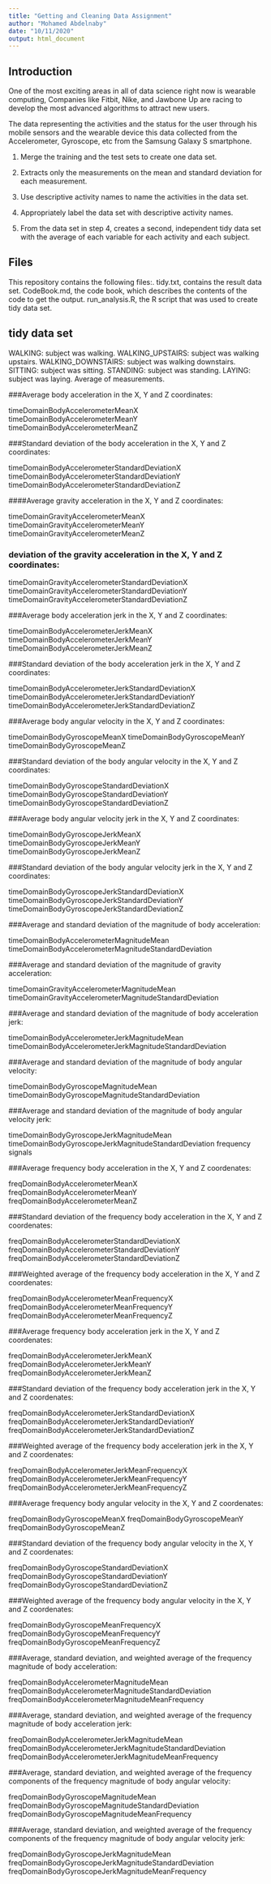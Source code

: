 ```yaml
---
title: "Getting and Cleaning Data Assignment"
author: "Mohamed Abdelnaby"
date: "10/11/2020"
output: html_document
---
```


## Introduction

One of the most exciting areas in all of data science right now is wearable computing, Companies like Fitbit, Nike, and Jawbone Up are racing to develop the most advanced algorithms to attract new users. 

The data representing the activities and the status for the user through his mobile sensors and the wearable device this data collected from the Accelerometer, Gyroscope, etc from the Samsung Galaxy S smartphone. 

1. Merge the training and the test sets to create one data set.

2. Extracts only the measurements on the mean and standard deviation for each measurement. 

3. Use descriptive activity names to name the activities in the data set.

4. Appropriately label the data set with descriptive activity names. 

5. From the data set in step 4, creates a second, independent tidy data set with the average of each variable for each activity and each subject.



## Files 

This repository contains the following files:.
tidy.txt,  contains the result data set.
CodeBook.md, the code book, which describes the contents of the code to get the output.
run_analysis.R, the R script that was used to create tidy data set.

## tidy data set

WALKING: subject was walking.
WALKING_UPSTAIRS: subject was walking upstairs.
WALKING_DOWNSTAIRS: subject was walking downstairs.
SITTING: subject was sitting.
STANDING: subject was standing.
LAYING: subject was laying.
Average of measurements.


###Average body acceleration in the X, Y and Z coordinates:

timeDomainBodyAccelerometerMeanX
timeDomainBodyAccelerometerMeanY
timeDomainBodyAccelerometerMeanZ


###Standard deviation of the body acceleration in the X, Y and Z coordinates:

timeDomainBodyAccelerometerStandardDeviationX
timeDomainBodyAccelerometerStandardDeviationY
timeDomainBodyAccelerometerStandardDeviationZ



####Average gravity acceleration in the X, Y and Z coordinates:

timeDomainGravityAccelerometerMeanX
timeDomainGravityAccelerometerMeanY
timeDomainGravityAccelerometerMeanZ



### deviation of the gravity acceleration in the X, Y and Z coordinates:

timeDomainGravityAccelerometerStandardDeviationX
timeDomainGravityAccelerometerStandardDeviationY
timeDomainGravityAccelerometerStandardDeviationZ


###Average body acceleration jerk in the X, Y and Z coordinates:

timeDomainBodyAccelerometerJerkMeanX
timeDomainBodyAccelerometerJerkMeanY
timeDomainBodyAccelerometerJerkMeanZ



###Standard deviation of the body acceleration jerk in the X, Y and Z coordinates:

timeDomainBodyAccelerometerJerkStandardDeviationX
timeDomainBodyAccelerometerJerkStandardDeviationY
timeDomainBodyAccelerometerJerkStandardDeviationZ


###Average body angular velocity in the X, Y and Z coordinates:

timeDomainBodyGyroscopeMeanX
timeDomainBodyGyroscopeMeanY
timeDomainBodyGyroscopeMeanZ

###Standard deviation of the body angular velocity in the X, Y and Z coordinates:

timeDomainBodyGyroscopeStandardDeviationX
timeDomainBodyGyroscopeStandardDeviationY
timeDomainBodyGyroscopeStandardDeviationZ

###Average body angular velocity jerk in the X, Y and Z coordinates:

timeDomainBodyGyroscopeJerkMeanX
timeDomainBodyGyroscopeJerkMeanY
timeDomainBodyGyroscopeJerkMeanZ


###Standard deviation of the body angular velocity jerk in the X, Y and Z coordinates:

timeDomainBodyGyroscopeJerkStandardDeviationX
timeDomainBodyGyroscopeJerkStandardDeviationY
timeDomainBodyGyroscopeJerkStandardDeviationZ


###Average and standard deviation of the magnitude of body acceleration:

timeDomainBodyAccelerometerMagnitudeMean
timeDomainBodyAccelerometerMagnitudeStandardDeviation


###Average and standard deviation of the magnitude of gravity acceleration:

timeDomainGravityAccelerometerMagnitudeMean
timeDomainGravityAccelerometerMagnitudeStandardDeviation


###Average and standard deviation of the magnitude of body acceleration jerk:

timeDomainBodyAccelerometerJerkMagnitudeMean
timeDomainBodyAccelerometerJerkMagnitudeStandardDeviation


###Average and standard deviation of the magnitude of body angular velocity:

timeDomainBodyGyroscopeMagnitudeMean
timeDomainBodyGyroscopeMagnitudeStandardDeviation


###Average and standard deviation of the magnitude of body angular velocity jerk:

timeDomainBodyGyroscopeJerkMagnitudeMean
timeDomainBodyGyroscopeJerkMagnitudeStandardDeviation
frequency signals

###Average frequency body acceleration in the X, Y and Z coordenates:

freqDomainBodyAccelerometerMeanX
freqDomainBodyAccelerometerMeanY
freqDomainBodyAccelerometerMeanZ


###Standard deviation of the frequency body acceleration in the X, Y and Z coordenates:

freqDomainBodyAccelerometerStandardDeviationX
freqDomainBodyAccelerometerStandardDeviationY
freqDomainBodyAccelerometerStandardDeviationZ


###Weighted average of the frequency body acceleration in the X, Y and Z coordenates:

freqDomainBodyAccelerometerMeanFrequencyX
freqDomainBodyAccelerometerMeanFrequencyY
freqDomainBodyAccelerometerMeanFrequencyZ


###Average frequency body acceleration jerk in the X, Y and Z coordenates:

freqDomainBodyAccelerometerJerkMeanX
freqDomainBodyAccelerometerJerkMeanY
freqDomainBodyAccelerometerJerkMeanZ


###Standard deviation of the frequency body acceleration jerk in the X, Y and Z coordenates:

freqDomainBodyAccelerometerJerkStandardDeviationX
freqDomainBodyAccelerometerJerkStandardDeviationY
freqDomainBodyAccelerometerJerkStandardDeviationZ



###Weighted average of the frequency body acceleration jerk in the X, Y and Z coordenates:

freqDomainBodyAccelerometerJerkMeanFrequencyX
freqDomainBodyAccelerometerJerkMeanFrequencyY
freqDomainBodyAccelerometerJerkMeanFrequencyZ



###Average frequency body angular velocity in the X, Y and Z coordenates:

freqDomainBodyGyroscopeMeanX
freqDomainBodyGyroscopeMeanY
freqDomainBodyGyroscopeMeanZ


###Standard deviation of the frequency body angular velocity in the X, Y and Z coordenates:

freqDomainBodyGyroscopeStandardDeviationX
freqDomainBodyGyroscopeStandardDeviationY
freqDomainBodyGyroscopeStandardDeviationZ


###Weighted average of the frequency body angular velocity in the X, Y and Z coordenates:

freqDomainBodyGyroscopeMeanFrequencyX
freqDomainBodyGyroscopeMeanFrequencyY
freqDomainBodyGyroscopeMeanFrequencyZ


###Average, standard deviation, and weighted average of the frequency magnitude of body acceleration:

freqDomainBodyAccelerometerMagnitudeMean
freqDomainBodyAccelerometerMagnitudeStandardDeviation
freqDomainBodyAccelerometerMagnitudeMeanFrequency


###Average, standard deviation, and weighted average of the frequency magnitude of body acceleration jerk:

freqDomainBodyAccelerometerJerkMagnitudeMean
freqDomainBodyAccelerometerJerkMagnitudeStandardDeviation
freqDomainBodyAccelerometerJerkMagnitudeMeanFrequency


###Average, standard deviation, and weighted average of the frequency components of the frequency magnitude of body angular velocity:

freqDomainBodyGyroscopeMagnitudeMean
freqDomainBodyGyroscopeMagnitudeStandardDeviation
freqDomainBodyGyroscopeMagnitudeMeanFrequency



###Average, standard deviation, and weighted average of the frequency components of the frequency magnitude of body angular velocity jerk:

freqDomainBodyGyroscopeJerkMagnitudeMean
freqDomainBodyGyroscopeJerkMagnitudeStandardDeviation
freqDomainBodyGyroscopeJerkMagnitudeMeanFrequency


